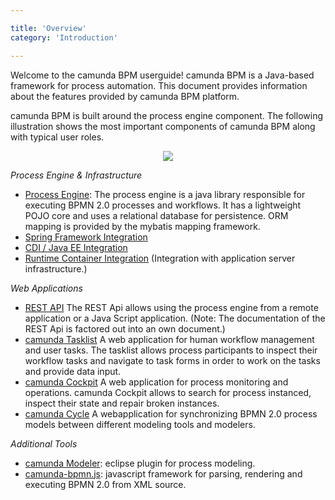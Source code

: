 ```yaml
---

title: 'Overview'
category: 'Introduction'

---
```



Welcome to the camunda BPM userguide! camunda BPM is a Java-based framework for process automation. This document provides information about the features provided by camunda BPM platform.

camunda BPM is built around the process engine component. The following illustration shows the most important components of camunda BPM along with typical user roles.

<center>
  <img class="img-responsive" src="ref:asset:/assets/img/architecture-overview.png"/>
</center>

*Process Engine & Infrastructure*

*   [Process Engine](#process-engine): The process engine is a java library responsible for executing BPMN 2.0 processes and workflows. It has a lightweight POJO core and uses a relational database for persistence. ORM mapping is provided by the mybatis mapping framework.
*   [Spring Framework Integration](#spring-framework-integration)
*   [CDI / Java EE Integration](#cdi-and-java-ee-integration)
*   [Runtime Container Integration](#runtime-container-integration) (Integration with application server infrastructure.)

*Web Applications*

*   [REST API](ref:/api-references/rest/) The REST Api allows using the process engine from a remote application or a Java Script application. (Note: The documentation of the REST Api is factored out into an own document.)
*   [camunda Tasklist](#tasklist) A web application for human workflow management and user tasks. The tasklist allows process participants to inspect their workflow tasks and navigate to task forms in order to work on the tasks and provide data input.
*   [camunda Cockpit](#cockpit) A web application for process monitoring and operations. camunda Cockpit allows to search for process instanced, inspect their state and repair broken instances.
*   [camunda Cycle](#cycle) A webapplication for synchronizing BPMN 2.0 process models between different modeling tools and modelers.

*Additional Tools*

*   [camunda Modeler](#modeler): eclipse plugin for process modeling.
*   [camunda-bpmn.js](https://github.com/camunda/camunda-bpmn.js): javascript framework for parsing, rendering and executing BPMN 2.0 from XML source.
